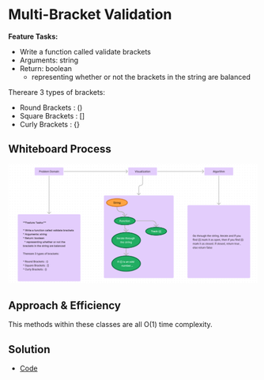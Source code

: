 # Multi-Bracket Validation

**Feature Tasks:**

* Write a function called validate brackets
* Arguments: string
* Return: boolean
  * representing whether or not the brackets in the string are balanced

Thereare 3 types of brackets:

* Round Brackets : ()
* Square Brackets : []
* Curly Brackets : {}

## Whiteboard Process

![image](./assets/whiteboard.png)

## Approach & Efficiency

This methods within these classes are all O(1) time complexity.

## Solution

* [Code](./index.js)

